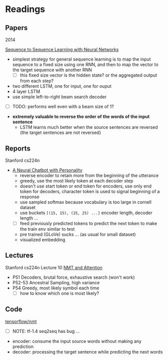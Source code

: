 # Readings

## Papers

2014

[Sequence to Sequence Learning with Neural Networks](https://arxiv.org/pdf/1409.3215.pdf)

- simplest strategy for general sequence learning is to map the input sequence to a fixed size using one RNN, 
and then to map the vector to the target sequence with another RNN
  - [ ] this fixed size vector is the hidden state? or the aggregated output from each step?
- two different LSTM, one for input, one for ouput
- 4 layer LSTM
- use simple left-to-right beam search decoder
 - [ ] TODO: performs well even with a beam size of 1?
- **extremely valuable to reverse the order of the words of the input sentence**
  - LSTM learns much better when the source sentences are reversed (the target sentences are not reversed)
  
## Reports

Stanford cs224n 

- [A Neural Chatbot with Personality](https://web.stanford.edu/class/cs224n/reports/2761115.pdf)
  - reverse encoder to retain more from the beginning of the utterance
  - greedy, use the most likely token at each decoder step
  - doesn't use start token or end token for encoders, use only end token for decoders, character token is used to signal beginning of a response
  - use sampled softmax because vocabulary is too large in cornell dataset
  - use buckets `[(15, 15), (25, 25) ...]` encoder length, decoder length ...
  - [ ] feed previously predicted tokens to predict the next token to make the train env similar to test
  - pre trained (GLoVe) sucks ... (as usual for small dataset)
  - visualized embedding
  
## Lectures

Stanford cs224n Lecture 10 [NMT and Attention](https://web.stanford.edu/class/cs224n/lectures/cs224n-2017-lecture10.pdf)

- P51 Decoders, brutal force, exhaustive search (won't work)
- P52-53 Ancestral Sampling, high variance
- P54 Greedy, most likely symbol each time
  - [ ] how to know which one is most likely? 

## Code

[tensorflow/nmt](https://github.com/tensorflow/nmt/tree/tf-1.4)

- [ ] NOTE: tf-1.4 seq2seq has bug ...
- encoder: consume the input source words without making any prediction
- decoder: processing the target sentence while predicting the next words